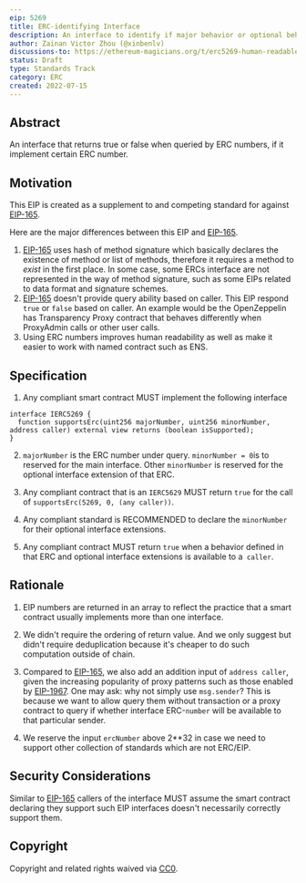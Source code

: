 ```yaml
---
eip: 5269
title: ERC-identifying Interface
description: An interface to identify if major behavior or optional behavior specified in an ERC is supported for a given caller.
author: Zainan Victor Zhou (@xinbenlv)
discussions-to: https://ethereum-magicians.org/t/erc5269-human-readable-interface-detection/9957
status: Draft
type: Standards Track
category: ERC
created: 2022-07-15
---
```


## Abstract
An interface that returns true or false when queried by ERC numbers, if it implement certain ERC number.

## Motivation

This EIP is created as a supplement to and competing standard for against [EIP-165](./eip-165.md).

Here are the major differences between this EIP and [EIP-165](./eip-165.md).

1. [EIP-165](./eip-165.md) uses hash of method signature which basically declares the existence of method or list of methods,
therefore it requires a method to *exist* in the first place. In some case, some ERCs interface are not represented in the way
of method signature, such as some EIPs related to data format and signature schemes.
2. [EIP-165](./eip-165.md) doesn't provide query ability based on caller. This EIP respond `true` or `false` based on caller.
An example would be the OpenZeppelin has Transparency Proxy contract that behaves differently when
ProxyAdmin calls or other user calls.
3. Using ERC numbers improves human readability as well as make it easier to work with named contract such as ENS.

## Specification

1. Any compliant smart contract MUST implement the following interface

```solidity
interface IERC5269 {
  function supportsErc(uint256 majorNumber, uint256 minorNumber, address caller) external view returns (boolean isSupported);
}
```

2. `majorNumber` is the ERC number under query. `minorNumber = 0`is to reserved for the main interface.
Other `minorNumber` is reserved for the optional interface extension of that ERC.

3. Any compliant contract that is an `IERC5629` MUST return `true` for the call of `supportsErc(5269, 0, (any caller))`.

4. Any compliant standard is RECOMMENDED to declare the `minorNumber` for their optional interface extensions.

5. Any compliant contract MUST return `true` when a behavior defined in that ERC and optional interface extensions is available to a` caller`.

## Rationale

1. EIP numbers are returned in an array to reflect the practice that a smart contract usually implements more than one interface.

2. We didn't require the ordering of return value. And we only suggest but didn't require deduplication because it's cheaper to do such computation outside of chain.

3. Compared to [EIP-165](./eip-165.md), we also add an addition input of `address caller`, given the increasing popularity of proxy patterns such as those enabled by [EIP-1967](./eip-1967.md). One may ask: why not simply use `msg.sender`? This is because
we want to allow query them without transaction or a proxy contract to query if whether interface ERC-`number` will be available to
that particular sender.

4. We reserve the input `ercNumber` above 2**32 in case we need to support other collection of standards which are not ERC/EIP.

## Security Considerations
Similar to [EIP-165](./eip-165.md) callers of the interface MUST assume the smart contract
declaring they support such EIP interfaces doesn't necessarily correctly support them.

## Copyright
Copyright and related rights waived via [CC0](../LICENSE.md).
